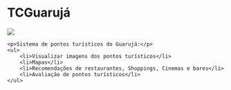 # TCGuarujá

<img src="https://travis-ci.org/deyvisonguilherme/TCGuaruja.svg?branch=master">

    <p>Sistema de pontos turísticos do Guarujá:</p>
    <ul>
        <li>Visualizar imagens dos pontos turísticos</li>
        <li>Mapas</li>
        <li>Recomendações de restaurantes, Shoppings, Cinemas e bares</li>
        <li>Avaliação de pontos turísticos</li>
    </ul>


